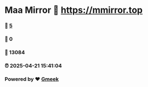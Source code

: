 # Maa Mirror :link: https://mmirror.top 
### :page_facing_up: [5](https://mmirror.top/tag.html) 
### :speech_balloon: 0 
### :hibiscus: 13084 
### :alarm_clock: 2025-04-21 15:41:04 
### Powered by :heart: [Gmeek](https://github.com/Meekdai/Gmeek)
